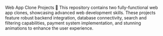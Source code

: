 Web App Clone Projects 🚀
This repository contains two fully-functional web app clones, showcasing advanced web development skills. These projects feature robust backend integration, database connectivity, search and filtering capabilities, payment system implementation, and stunning animations to enhance the user experience.